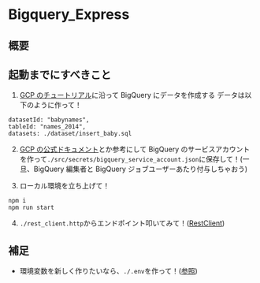 # Bigquery_Express

## 概要

## 起動までにすべきこと

1. [GCP のチュートリアル](https://cloud.google.com/bigquery/docs/quickstarts/load-data-console?hl=ja)に沿って BigQuery にデータを作成する
   データは以下のように作って！

```
datasetId: "babynames",
tableId: "names_2014",
datasets: ./dataset/insert_baby.sql
```

2. [GCP の公式ドキュメント](https://cloud.google.com/bigquery/docs/authentication/service-account-file)とか参考にして BigQuery のサービスアカウントを作って`./src/secrets/bigquery_service_account.json`に保存して！(一旦、BigQuery 編集者と BigQuery ジョブユーザーあたり付与しちゃおう)

3. ローカル環境を立ち上げて！

```
npm i
npm run start
```

4. `./rest_client.http`からエンドポイント叩いてみて！([RestClient](https://qiita.com/toshi0607/items/c4440d3fbfa72eac840c))

## 補足

- 環境変数を新しく作りたいなら、`./.env`を作って！([参照](https://www.npmjs.com/package/dotenv))
